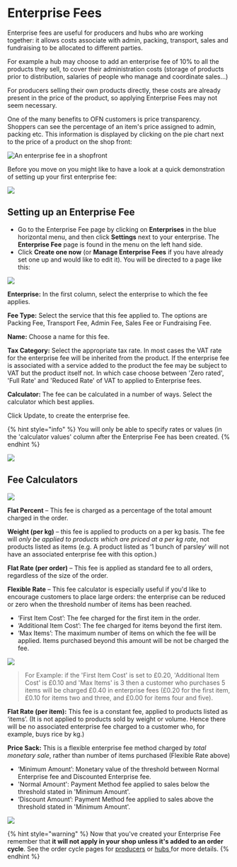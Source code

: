 # Enterprise Fees

Enterprise fees are useful for producers and hubs who are working together: it allows costs associate with admin, packing, transport, sales and fundraising to be allocated to different parties.

For example a hub may choose to add an enterprise fee of 10% to all the products they sell, to cover their administration costs \(storage of products prior to distribution, salaries of people who manage and coordinate sales...\)

For producers selling their own products directly, these costs are already present in the price of the product, so applying Enterprise Fees may not seem necessary.

One of the many benefits to OFN customers is price transparency. Shoppers can see the percentage of an item's price assigned to admin, packing etc. This information is displayed by clicking on the pie chart next to the price of a product on the shop front:

![An enterprise fee in a shopfront](../../.gitbook/assets/enterprsie-fee-in-shopfront.png)

Before you move on you might like to have a look at a quick demonstration of setting up your first enterprise fee:

![](../../.gitbook/assets/enterprisefeefirst.gif)

## Setting up an Enterprise Fee

* Go to the Enterprise Fee page by clicking on **Enterprises** in the blue horizontal menu, and then click **Settings** next to your enterprise. The **Enterprise Fee** page is found in the menu on the left hand side.
* Click **Create one now**  \(or **Manage Enterprise Fees** if you have already set one up and would like to edit it\). You will be directed to a page like this:

![](../../.gitbook/assets/enterprisefeecreate.jpg)

**Enterprise:** In the first column, select the enterprise to which the fee applies.

**Fee Type:** Select the service that this fee applied to. The options are Packing Fee, Transport Fee, Admin Fee, Sales Fee or Fundraising Fee.

**Name:** Choose a name for this fee.

**Tax Category:** Select the appropriate tax rate. In most cases the VAT rate for the enterprise fee will be inherited from the product. If the enterprise fee is associated with a service added to the product the fee may be subject to VAT but the product itself not. In which case choose between 'Zero rated', 'Full Rate' and 'Reduced Rate' of VAT to applied to Enterprise fees.

**Calculator:** The fee can be calculated in a number of ways. Select the calculator which best applies.

Click Update, to create the enterprise fee.

{% hint style="info" %}
You will only be able to specify rates or values \(in the 'calculator values' column after the Enterprise Fee has been created.
{% endhint %}

![](../../.gitbook/assets/enterprisefee2.jpg)

## Fee Calculators

![](../../.gitbook/assets/enterprisefee3.jpg)

**Flat Percent** – This fee is charged as a percentage of the total amount charged in the order.

**Weight \(per kg\)** – this fee is applied to products on a per kg basis. The fee will _only be applied to products which are priced at a per kg rate_, not products listed as items \(e.g. A product listed as ‘1 bunch of parsley’ will not have an associated enterprise fee with this option.\)

**Flat Rate \(per order\)** – This fee is applied as standard fee to all orders, regardless of the size of the order.

**Flexible Rate** – This fee calculator is especially useful if you'd like to encourage customers to place large orders: the enterprise can be reduced or zero when the threshold number of items has been reached.

* ‘First Item Cost’: The fee charged for the first item in the order.
* ‘Additional Item Cost’: The fee charged for items beyond the first item.
* ‘Max Items’: The maximum number of items on which the fee will be applied. Items purchased beyond this amount will be not be charged the fee.

![](../../.gitbook/assets/enterprisefeeflex.jpg)

> For Example: if the 'First Item Cost' is set to £0.20, 'Additional Item Cost' is £0.10 and 'Max Items' is 3 then a customer who purchases 5 items will be charged £0.40 in enterprise fees \(£0.20 for the first item, £0.10 for items two and three, and £0.00 for items four and five\).

**Flat Rate \(per item\):** This fee is a constant fee, applied to products listed as ‘items’. \(It is not applied to products sold by weight or volume. Hence there will be no associated enterprise fee charged to a customer who, for example, buys rice by kg.\)

**Price Sack:** This is a flexible enterprise fee method charged by _total monetary sale_, rather than number of items purchased \(Flexible Rate above\)

* ‘Minimum Amount’: Monetary value of the threshold between Normal Enterprise fee and Discounted Enterprise fee. 
* 'Normal Amount': Payment Method fee applied to sales below the threshold stated in 'Minimum Amount'.
* ‘Discount Amount’: Payment Method fee applied to sales above the threshold stated in 'Minimum Amount'.

![](../../.gitbook/assets/enterprisefeepc.jpg)

{% hint style="warning" %}
Now that you've created your Enterprise Fee remember that **it will not apply in your shop unless it's added to an order cycle**. See the order cycle pages for [producers](order-cycle/order-cycles-for-producers.md) or [hubs ](order-cycle/order-cycles-for-hubs.md)for more details.
{% endhint %}

